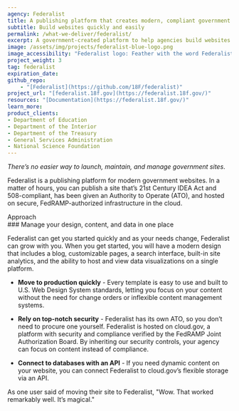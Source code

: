 ```yaml
---
agency: Federalist
title: A publishing platform that creates modern, compliant government websites 
subtitle: Build websites quickly and easily
permalink: /what-we-deliver/federalist/
excerpt: A government-created platform to help agencies build websites quickly and easily while meeting compliance requirements.
image: /assets/img/projects/federalist-blue-logo.png
image_accessibility: "Federalist logo: Feather with the word Federalist"
project_weight: 3
tag: federalist
expiration_date:
github_repo:
    - "[Federalist](https://github.com/18F/federalist)"
project_url: "[federalist.18f.gov](https://federalist.18f.gov/)"
resources: "[Documentation](https://federalist.18f.gov/)"
learn_more:
product_clients:
- Department of Education
- Department of the Interior
- Department of the Treasury
- General Services Administration
- National Science Foundation
---
```


_There’s no easier way to launch, maintain, and manage government sites_.

Federalist is a publishing platform for modern government websites. In a matter of hours, you can publish a site that’s 21st Century IDEA Act and 508-compliant, has been given an Authority to Operate (ATO), and hosted on secure, FedRAMP-authorized infrastructure in the cloud.

<div class="small-caps">Approach</div>
### Manage your design, content, and data in one place

Federalist can get you started quickly and as your needs change, Federalist can grow with you. When you get started, you will have a modern design that includes a blog, customizable pages, a search interface, built-in site analytics, and the ability to host and view data visualizations on a single platform. 

- **Move to production quickly** - Every template is easy to use and built to U.S. Web Design System standards, letting you focus on your content without the need for change orders or inflexible content management systems. 

- **Rely on top-notch security** - Federalist has its own ATO, so you don’t need to procure one yourself. Federalist is hosted on cloud.gov, a platform with security and compliance verified by the FedRAMP Joint Authorization Board. By inheriting our security controls, your agency can focus on content instead of compliance.

- **Connect to databases with an API** - If you need dynamic content on your website, you can connect Federalist to cloud.gov’s flexible storage via an API.


As one user said of moving their site to Federalist, "Wow. That worked remarkably well. It’s magical."